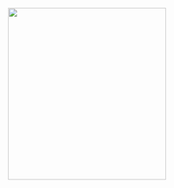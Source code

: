 <p align="center">
<img src="https://mhabibr02.github.io/Page-Web-Development/assets/img/portfolio/webdev-112.png" width="80%" height="30%">
</p>
